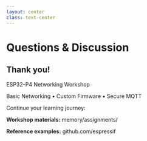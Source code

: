 ```yaml
---
layout: center
class: text-center
---
```


# Questions & Discussion

<div class="mt-10">
<h2>Thank you!</h2>
<p class="text-gray-600 mt-4">ESP32-P4 Networking Workshop</p>
<p class="text-sm mt-6">Basic Networking • Custom Firmware • Secure MQTT</p>
</div>

<div class="mt-12 text-sm">
<p>Continue your learning journey:</p>
<p><strong>Workshop materials:</strong> memory/assignments/</p>
<p><strong>Reference examples:</strong> github.com/espressif</p>
</div>